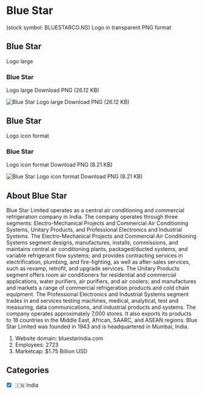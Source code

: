 # Blue Star
 (stock symbol: BLUESTARCO.NS) Logo in transparent PNG format

## Blue Star
 Logo large

### Blue Star
 Logo large Download PNG (26.12 KB)

![Blue Star
 Logo large Download PNG (26.12 KB)](/img/orig/BLUESTARCO.NS_BIG-4cacecc3.png)

## Blue Star
 Logo icon format

### Blue Star
 Logo icon format Download PNG (8.21 KB)

![Blue Star
 Logo icon format Download PNG (8.21 KB)](/img/orig/BLUESTARCO.NS-502ade1f.png)

## About Blue Star


Blue Star Limited operates as a central air conditioning and commercial refrigeration company in India. The company operates through three segments: Electro-Mechanical Projects and Commercial Air Conditioning Systems, Unitary Products, and Professional Electronics and Industrial Systems. The Electro-Mechanical Projects and Commercial Air Conditioning Systems segment designs, manufactures, installs, commissions, and maintains central air conditioning plants, packaged/ducted systems, and variable refrigerant flow systems; and provides contracting services in electrification, plumbing, and fire-fighting, as well as after-sales services, such as revamp, retrofit, and upgrade services. The Unitary Products segment offers room air conditioners for residential and commercial applications, water purifiers, air purifiers, and air coolers; and manufactures and markets a range of commercial refrigeration products and cold chain equipment. The Professional Electronics and Industrial Systems segment trades in and services testing machines, medical, analytical, test and measuring, data communications, and industrial products and systems. The company operates approximately 7,000 stores. It also exports its products to 18 countries in the Middle East, African, SAARC, and ASEAN regions. Blue Star Limited was founded in 1943 and is headquartered in Mumbai, India.

1. Website domain: bluestarindia.com
2. Employees: 2723
3. Marketcap: $1.75 Billion USD


## Categories
- [x] 🇮🇳 India
